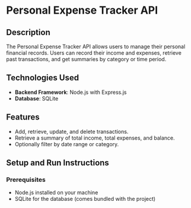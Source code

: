 # Personal Expense Tracker API

## Description
The Personal Expense Tracker API allows users to manage their personal financial records. Users can record their income and expenses, retrieve past transactions, and get summaries by category or time period.

## Technologies Used
- **Backend Framework**: Node.js with Express.js
- **Database**: SQLite

## Features
- Add, retrieve, update, and delete transactions.
- Retrieve a summary of total income, total expenses, and balance.
- Optionally filter by date range or category.

## Setup and Run Instructions

### Prerequisites
- Node.js installed on your machine
- SQLite for the database (comes bundled with the project)
